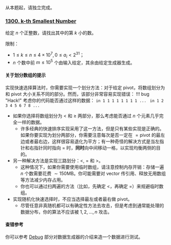 从本题起，请独立完成。

### [1300. k-th Smallest Number](https://acm.sjtu.edu.cn/OnlineJudge/problem?problem_id=1299)

给定 $n$ 个正整数，请找出其中的第 $k$ 小的数。

限制：

* $1 \leq k \leq n \leq 4\times 10 ^ 7, 0 \leq a_i < 2^{31}$；
* $n$ 个数中前 $m \leq 10 ^ 5$ 个由输入给定，其余由给定生成器生成。 

#### 关于划分数组的提示

实现快速选择算法时，你需要实现一个划分方法：对于给定 pivot，将数组划分为和 pivot 大小关系不同的部分。然而，该部分非常容易实现错误：
!!! bug "Hack!"
    考虑你的代码能否通过这样的数据：
    ```in
    1 1 1 1 1 1 1 1 ...
    ```
    ```in
    1 2 3 4 5 6 7 8 ...
    ```

* 如果你选择将数组划分为 $<$ 和 $\geq$ 两部分，那么考虑能否通过 $n$ 个元素几乎完全一样的数据。
    * 许多经典的快速排序实现采用了这一方法，但是只有某些实现是正确的。如果你要实现为划分两部分，你需要注意每次是否一定在 $=\mathrm{pivot}$ 的最左边或者最右边，这样很容易退化为平方；有一种奇怪的解决方式是当左指针和右指针同时指向 $=$ 时，**同时**向中间移动一格，以实现均衡两侧的目的。
* 另一种解决方法是实现三路划分：$<$, $=$ 和 $>$。
    * 这种情况下，如果你需要使用临时数组，请注意控制内存开销：存储一遍 $n$ 个数需要花费 $\sim 150\mathrm{MB}$。你可能需要对 vector 传引用、释放无用数组等方法减少内存占用。
    * 你也可以通过扫两遍的方法（比如，先确定 $<$，再确定 $=$）来规避临时数组。
* 实现随机化快速选择时，不应当选择最左或者最右做 pivot。
    * 尽管任意非真随机都可以有确定性方法去攻击，但是考虑到通常能处理的数据分布，你的算法不应该被 $1, 2, \dots, n$ 攻击。

#### 查错参考

你可以参考 [Debug](/debug/make_data) 部分对数据生成器的介绍来造一个数据进行测试。